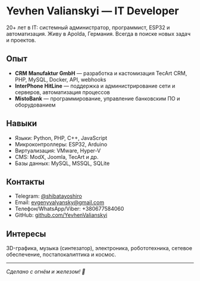 # Yevhen Valianskyi — IT Developer

20+ лет в IT: системный администратор, программист, ESP32 и автоматизация. Живу в Apolda, Германия. Всегда в поиске новых задач и проектов.

## Опыт

- **CRM Manufaktur GmbH** — разработка и кастомизация TecArt CRM, PHP, MySQL, Docker, API, webhooks  
- **InterPhone HitLine** — поддержка и администрирование сети и серверов, автоматизация процессов  
- **MistoBank** — программирование, управление банковским ПО и оборудованием  

## Навыки

- Языки: Python, PHP, C++, JavaScript  
- Микроконтроллеры: ESP32, Arduino  
- Виртуализация: VMware, Hyper-V  
- CMS: ModX, Joomla, TecArt и др.  
- Базы данных: MySQL, MSSQL, SQLite  

## Контакты

- Telegram: [@shibatayoshiro](https://t.me/shibatayoshiro)  
- Email: evgenyvalyansky@gmail.com  
- Телефон/WhatsApp/Viber: +380677584060  
- GitHub: [github.com/YevhenValianskyi](https://github.com/YevhenValianskyi)  

## Интересы

3D-графика, музыка (синтезатор), электроника, робототехника, сетевое обеспечение, постапокалиптика и космос.

---

*Сделано с огнём и железом! 🚀*
